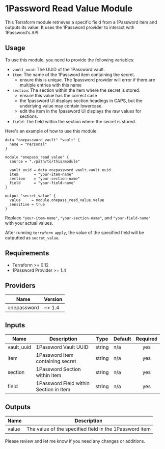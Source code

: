 # 1Password Read Value Module

This Terraform module retrieves a specific field from a 1Password item and outputs its value. It uses the 1Password provider to interact with 1Password's API.

## Usage

To use this module, you need to provide the following variables:

- `vault_uuid`: The UUID of the 1Password vault.
- `item`: The name of the 1Password item containing the secret.
  - ensure this is unique.  The 1password provider will error if there are multiple entries with this name
- `section`: The section within the item where the secret is stored.
  - ensure this value has the correct case
  - the 1password UI displays section headings in CAPS, but the underlying value may contain lowercase.
  - edit the item in the 1password UI displays the raw values for sections.
- `field`: The field within the section where the secret is stored.

Here's an example of how to use this module:

``` hcl
data "onepassword_vault" "vault" {
  name = "Personal"
}

module "onepass_read_value" {
  source = "./path/to/this/module"

  vault_uuid = data.onepassword_vault.vault.uuid
  item       = "your-item-name"
  section    = "your-section-name"
  field      = "your-field-name"
}

output "secret_value" {
  value     = module.onepass_read_value.value
  sensitive = true
}
```

Replace `"your-item-name"`, `"your-section-name"`, and `"your-field-name"` with your actual values.

After running `terraform apply`, the value of the specified field will be outputted as `secret_value`.

## Requirements

- Terraform >= 0.12
- 1Password Provider >= 1.4

## Providers

| Name | Version |
|------|---------|
| onepassword | ~> 1.4 |

## Inputs

| Name | Description | Type | Default | Required |
|------|-------------|------|---------|:--------:|
| vault_uuid | 1Password Vault UUID | string | n/a | yes |
| item | 1Password Item containing secret | string | n/a | yes |
| section | 1Password Section within Item | string | n/a | yes |
| field | 1Password Field within Section in Item | string | n/a | yes |

## Outputs

| Name | Description |
|------|-------------|
| value | The value of the specified field in the 1Password item |

Please review and let me know if you need any changes or additions.
